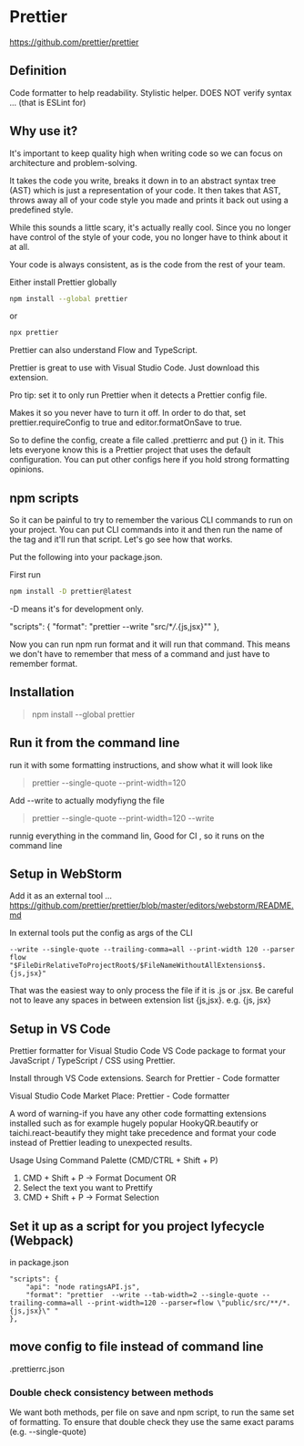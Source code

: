 # Prettier

https://github.com/prettier/prettier



## Definition
Code formatter to help readability. Stylistic helper.
DOES NOT verify syntax ... (that is ESLint for)

## Why use it?

It's important to keep quality high when writing code so we can focus on architecture and problem-solving.

It takes the code you write, breaks it down in to an abstract syntax tree (AST) which is just a representation of your code. It then takes that AST, throws away all of your code style you made and prints it back out using a predefined style.

While this sounds a little scary, it's actually really cool. Since you no longer have control of the style of your code, you no longer have to think about it at all. 

Your code is always consistent, as is the code from the rest of your team.

Either install Prettier globally 

```bash
npm install --global prettier
```

or 

```bash
npx prettier
```

Prettier can also understand Flow and TypeScript.

Prettier is great to use with Visual Studio Code. 
Just download this extension. 

Pro tip: set it to only run Prettier when it detects a Prettier config file. 

Makes it so you never have to turn it off. In order to do that, set prettier.requireConfig to true and editor.formatOnSave to true.

So to define the config, create a file called .prettierrc and put {} in it. This lets everyone know this is a Prettier project that uses the default configuration. You can put other configs here if you hold strong formatting opinions.

## npm scripts
So it can be painful to try to remember the various CLI commands to run on your project. You can put CLI commands into it and then run the name of the tag and it'll run that script. Let's go see how that works. 

Put the following into your package.json.

First run 
```bash
npm install -D prettier@latest
```
 -D means it's for development only.


"scripts": {
"format": "prettier --write \"src/\*_/_.{js,jsx}\""
},

Now you can run npm run format and it will run that command. This means we don't have to remember that mess of a command and just have to remember format.


## Installation

> npm install --global prettier

## Run it from the command line

run it with some formatting instructions, and show what it will look like

> prettier --single-quote --print-width=120

Add --write to actually modyfiyng the file

> prettier --single-quote --print-width=120 --write

runnig everything in the command lin, Good for CI , so it runs on the command line

## Setup in WebStorm

Add it as an external tool ...
https://github.com/prettier/prettier/blob/master/editors/webstorm/README.md

In external tools put the config as args of the CLI

    --write --single-quote --trailing-comma=all --print-width 120 --parser flow
    "$FileDirRelativeToProjectRoot$/$FileNameWithoutAllExtensions$.{js,jsx}"

That was the easiest way to only process the file if it is .js or .jsx.
Be careful not to leave any spaces in between extension list {js,jsx}. e.g. {js, jsx}

## Setup in VS Code

Prettier formatter for Visual Studio Code
VS Code package to format your JavaScript / TypeScript / CSS using Prettier.

Install through VS Code extensions. Search for Prettier - Code formatter

Visual Studio Code Market Place: Prettier - Code formatter

A word of warning-if you have any other code formatting extensions installed such as for example hugely popular HookyQR.beautify or taichi.react-beautify they might take precedence and format your code instead of Prettier leading to unexpected results.

Usage
Using Command Palette (CMD/CTRL + Shift + P)

1. CMD + Shift + P -> Format Document
   OR
1. Select the text you want to Prettify
1. CMD + Shift + P -> Format Selection

## Set it up as a script for you project lyfecycle (Webpack)

in package.json

    "scripts": {
        "api": "node ratingsAPI.js",
        "format": "prettier  --write --tab-width=2 --single-quote --trailing-comma=all --print-width=120 --parser=flow \"public/src/**/*.{js,jsx}\" "
    },

## move config to file instead of command line
.prettierrc.json




### Double check consistency between methods

We want both methods, per file on save and npm script, to run the same set of formatting.
To ensure that double check they use the same exact params (e.g. --single-quote)
